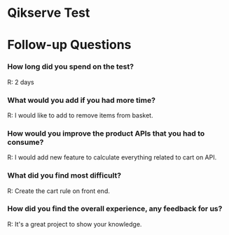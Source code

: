 # Qikserve Test

# Follow-up Questions
### How long did you spend on the test?
R: 2 days
### What would you add if you had more time?
R: I would like to add to remove items from basket.
### How would you improve the product APIs that you had to consume?
R: I would add new feature to calculate everything related to cart on API.
### What did you find most difficult?
R: Create the cart rule on front end.
### How did you find the overall experience, any feedback for us?
R: It's a great project to show your knowledge.